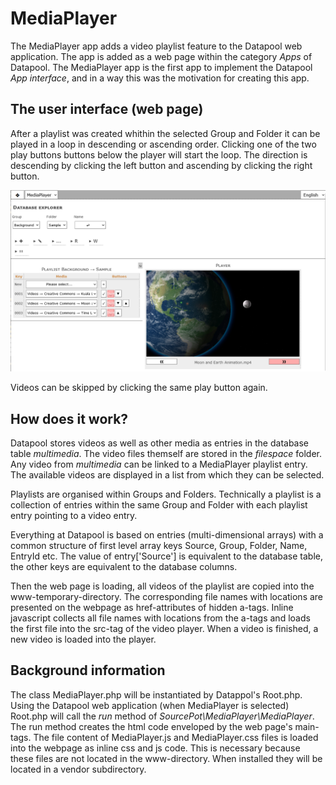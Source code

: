 # MediaPlayer
The MediaPlayer app adds a video playlist feature to the Datapool web application.
The app is added as a web page within the category *Apps* of Datapool.
The MediaPlayer app is the first app to implement the Datapool *App interface*, and in a way this was the motivation for creating this app.

## The user interface (web page)
After a playlist was created whithin the selected Group and Folder it can be played in a loop in descending or ascending order.
Clicking one of the two play buttons buttons below the player will start the loop.
The direction is descending by clicking the left button and ascending by clicking the right button.

![Web page screenshot](./assets/sample-playlist.png)

Videos can be skipped by clicking the same play button again.

## How does it work?
Datapool stores videos as well as other media as entries in the database table *multimedia*.
The video files themself are stored in the *filespace* folder.
Any video from *multimedia* can be linked to a MediaPlayer playlist entry.
The available videos are displayed in a list from which they can be selected.

Playlists are organised within Groups and Folders.
Technically a playlist is a collection of entries within the same Group and Folder with each playlist entry pointing to a video entry.

Everything at Datapool is based on entries (multi-dimensional arrays) with a common structure of first level array keys Source, Group, Folder, Name, EntryId etc.
The value of entry\[\'Source\'\] is equivalent to the database table, the other keys are equivalent to the database columns.

Then the web page is loading, all videos of the playlist are copied into the www-temporary-directory.
The corresponding file names with locations are presented on the webpage as href-attributes of hidden a-tags. 
Inline javascript collects all file names with locations from the a-tags and loads the first file into the src-tag of the video player.
When a video is finished, a new video is loaded into the player.

## Background information
The class MediaPlayer.php will be instantiated by Datappol\'s Root.php.
Using the Datapool web application (when MediaPlayer is selected) Root.php will call the *run* method of *SourcePot\MediaPlayer\MediaPlayer*.
The run method creates the html code enveloped by the web page\'s main-tags.
The file content of MediaPlayer.js and MediaPlayer.css files is loaded into the webpage as inline css and js code.
This is necessary because these files are not located in the www-directory. 
When installed they will be located in a vendor subdirectory.